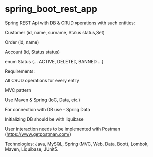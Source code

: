 # spring_boot_rest_app
Spring REST Api with DB & CRUD operations with such entities:

Customer (id, name, surname, Status status,Set<Order>)

Order (id, name)

Account (id, Status status)

enum Status {... ACTIVE, DELETED, BANNED ...}

Requirements:

All CRUD operations for every entity

MVC pattern

Use Maven & Spring (IoC, Data, etc.)

For connection with DB use - Spring Data

Initializing DB should be with liquibase

User interaction needs to be implemented with Postman (https://www.getpostman.com/)

Technologies: Java, MySQL, Spring (MVC, Web, Data, Boot), Lombok, Maven, Liquibase, JUnit5.
